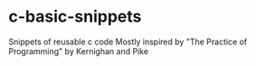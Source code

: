 # c-basic-snippets
Snippets of reusable c code
Mostly inspired by "The Practice of Programming" by Kernighan and Pike
